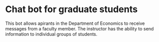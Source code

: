 # Chat bot for graduate students

This bot allows apirants in the Department of Economics to receive messages from a faculty member. The instructor has the ability to send information to individual groups of students.
